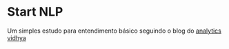# Start NLP

Um simples estudo para entendimento básico seguindo o blog do [analytics vidhya](https://www.analyticsvidhya.com/blog/2021/07/a-simple-start-with-natural-language-processing/)